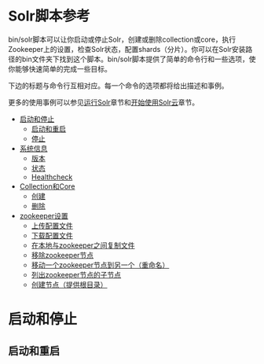 # Solr脚本参考

bin/solr脚本可以让你启动或停止Solr，创建或删除collection或core，执行Zookeeper上的设置，检查Solr状态，配置shards（分片）。你可以在Solr安装路径的bin文件夹下找到这个脚本。bin/solr脚本提供了简单的命令行和一些选项，使你能够快速简单的完成一些目标。

下边的标题与命令行互相对应。每一个命令的选项都将给出描述和事例。

更多的使用事例可以参见[运行Solr](01-GettingStarted/01-1-RunningSolr/RunningSolr.md)章节和[开始使用Solr云]()章节。

* [启动和停止](#启动和停止)
    * [启动和重启](#启动和重启)
    * [停止]()
* [系统信息]()
    * [版本]()
    * [状态]()
    * [Healthcheck]()
* [Collection和Core]()
    * [创建]()
    * [删除]()
* [zookeeper设置]()
    * [上传配置文件]()
    * [下载配置文件]()
    * [在本地与zookeeper之间复制文件]()
    * [移除zookeeper节点]()
    * [移动一个zookeeper节点到另一个（重命名）]()
    * [列出zookeeper节点的子节点]()
    * [创建节点（提供根目录）]()
    
# 启动和停止
## 启动和重启
